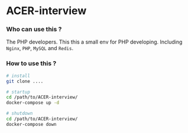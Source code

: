 # ACER-interview

### Who can use this ?

The PHP developers. This this a small env for PHP developing. Including `Nginx`, `PHP`, `MySQL` and `Redis`.

### How to use this ?

```bash
# install 
git clone ....
```

```bash
# startup 
cd /path/to/ACER-interview/
docker-compose up -d
```

```bash
# shutdown
cd /path/to/ACER-interview/
docker-compose down
```
